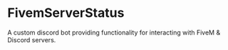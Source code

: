 # FivemServerStatus
A custom discord bot providing functionality for interacting with FiveM &amp; Discord servers.
